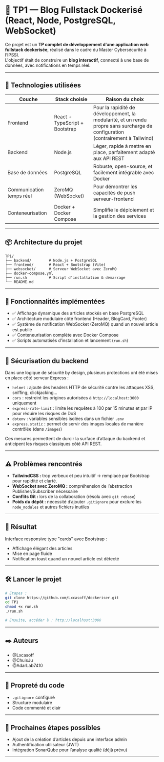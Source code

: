 # 🐳 TP1 — Blog Fullstack Dockerisé (React, Node, PostgreSQL, WebSocket)

Ce projet est un **TP complet de développement d’une application web fullstack dockerisée**, réalisé dans le cadre du Master Cybersécurité à l’IPSSI.  
L'objectif était de construire un **blog interactif**, connecté à une base de données, avec notifications en temps réel.

---

## 🚀 Technologies utilisées

| Couche      | Stack choisie | Raison du choix |
|-------------|---------------|-----------------|
| Frontend    | React + TypeScript + Bootstrap | Pour la rapidité de développement, la modularité, et un rendu propre sans surcharge de configuration (contrairement à Tailwind) |
| Backend     | Node.js    | Léger, rapide à mettre en place, parfaitement adapté aux API REST |
| Base de données | PostgreSQL | Robuste, open-source, et facilement intégrable avec Docker |
| Communication temps réel | ZeroMQ (WebSocket) | Pour démontrer les capacités de push serveur-frontend |
| Conteneurisation | Docker + Docker Compose | Simplifie le déploiement et la gestion des services |

---

## 📦 Architecture du projet

```
TP1/
├── backend/        # Node.js + PostgreSQL
├── frontend/       # React + Bootstrap (Vite)
├── websocket/      # Serveur WebSocket avec ZeroMQ
├── docker-compose.yml
├── run.sh          # Script d'installation & démarrage
└── README.md
```

---

## 🧩 Fonctionnalités implémentées

- ✅ Affichage dynamique des articles stockés en base PostgreSQL
- ✅ Architecture modulaire côté frontend (Header, BlogCard, Footer)
- ✅ Système de notification WebSocket (ZeroMQ) quand un nouvel article est publié
- ✅ Conteneurisation complète avec Docker Compose
- ✅ Scripts automatisés d’installation et lancement (`run.sh`)

---

## 🔐 Sécurisation du backend

Dans une logique de sécurité by design, plusieurs protections ont été mises en place côté serveur Express :

- `helmet` : ajoute des headers HTTP de sécurité contre les attaques XSS, sniffing, clickjacking...
- `cors` : restreint les origines autorisées à `http://localhost:3000` uniquement
- `express-rate-limit` : limite les requêtes à 100 par 15 minutes et par IP pour réduire les risques de DoS
- `dotenv` : variables sensibles isolées dans un fichier `.env`
- `express.static` : permet de servir des images locales de manière contrôlée (dans `/images`)

Ces mesures permettent de durcir la surface d’attaque du backend et anticipent les risques classiques côté API REST.

---

## ⚠️ Problèmes rencontrés

- **TailwindCSS :** trop verbeux et peu intuitif → remplacé par Bootstrap pour rapidité et clarté.
- **WebSocket avec ZeroMQ :** compréhension de l’abstraction Publisher/Subscriber nécessaire
- **Conflits Git :** lors de la collaboration (résolu avec `git rebase`)
- **Poids du dépôt :** nécessité d’ajouter `.gitignore` pour exclure les `node_modules` et autres fichiers inutiles

---

## 📸 Résultat

Interface responsive type "cards" avec Bootstrap :
- Affichage élégant des articles
- Mise en page fluide
- Notification toast quand un nouvel article est détecté

---

## 🛠️ Lancer le projet

```bash
# Étapes :
git clone https://github.com/Lxcasoff/dockeriser.git
cd TP1
chmod +x run.sh
./run.sh

# Ensuite, accéder à : http://localhost:3000
```

---

## ✒️ Auteurs

- @Lxcasoff
- @ChuisJu 
- @AdarLab7410
---

## 🧼 Propreté du code

- `.gitignore` configuré
- Structure modulaire
- Code commenté et clair

---

## 🏁 Prochaines étapes possibles

- Ajout de la création d’articles depuis une interface admin
- Authentification utilisateur (JWT)
- Intégration SonarQube pour l’analyse qualité (déjà prévu)

---
